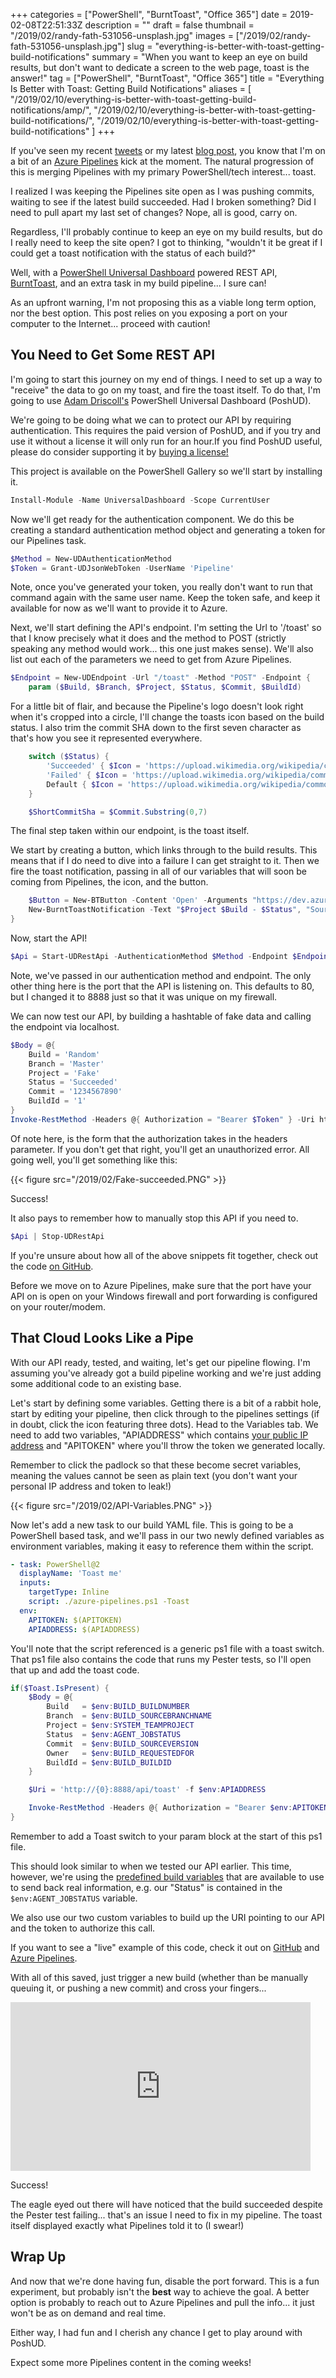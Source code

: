 +++
categories = ["PowerShell", "BurntToast", "Office 365"]
date = 2019-02-08T22:51:33Z
description = ""
draft = false
thumbnail = "/2019/02/randy-fath-531056-unsplash.jpg"
images = ["/2019/02/randy-fath-531056-unsplash.jpg"]
slug = "everything-is-better-with-toast-getting-build-notifications"
summary = "When you want to keep an eye on build results, but don't want to dedicate a screen to the web page, toast is the answer!"
tag = ["PowerShell", "BurntToast", "Office 365"]
title = "Everything Is Better with Toast: Getting Build Notifications"
aliases = [
    "/2019/02/10/everything-is-better-with-toast-getting-build-notifications/amp/",
    "/2019/02/10/everything-is-better-with-toast-getting-build-notifications/",
    "/2019/02/10/everything-is-better-with-toast-getting-build-notifications"
]
+++


If you've seen my recent [tweets](https://twitter.com/WindosNZ) or my latest [blog post](https://king.geek.nz/2019/02/07/how-i-failed-my-way-to-success-with-azure-pipelines/), you know that I'm on a bit of an [Azure Pipelines](https://azure.microsoft.com/en-us/services/devops/pipelines/) kick at the moment. The natural progression of this is merging Pipelines with my primary PowerShell/tech interest... toast.

I realized I was keeping the Pipelines site open as I was pushing commits, waiting to see if the latest build succeeded. Had I broken something? Did I need to pull apart my last set of changes? Nope, all is good, carry on.

Regardless, I'll probably continue to keep an eye on my build results, but do I really need to keep the site open? I got to thinking, "wouldn't it be great if I could get a toast notification with the status of each build?"

Well, with a [PowerShell Universal Dashboard](https://universaldashboard.io/) powered REST API, [BurntToast](https://powershellgallery.com/packages/BurntToast), and an extra task in my build pipeline... I sure can!

As an upfront warning, I'm not proposing this as a viable long term option, nor the best option. This post relies on you exposing a port on your computer to the Internet... proceed with caution!

## **You Need to Get Some REST API**

I'm going to start this journey on my end of things. I need to set up a way to "receive" the data to go on my toast, and fire the toast itself. To do that, I'm going to use [Adam Driscoll's](https://twitter.com/adamdriscoll) PowerShell Universal Dashboard (PoshUD).

We're going to be doing what we can to protect our API by requiring authentication. This requires the paid version of PoshUD, and if you try and use it without a license it will only run for an hour.If you find PoshUD useful, please do consider supporting it by [buying a license!](https://ironmansoftware.com/product/powershell-universal-dashboard/)

This project is available on the PowerShell Gallery so we'll start by installing it.

```powershell
Install-Module -Name UniversalDashboard -Scope CurrentUser

```

Now we'll get ready for the authentication component. We do this be creating a standard authentication method object and generating a token for our Pipelines task.

```powershell
$Method = New-UDAuthenticationMethod
$Token = Grant-UDJsonWebToken -UserName 'Pipeline'

```

Note, once you've generated your token, you really don't want to run that command again with the same user name. Keep the token safe, and keep it available for now as we'll want to provide it to Azure.

Next, we'll start defining the API's endpoint. I'm setting the Url to '/toast' so that I know precisely what it does and the method to POST (strictly speaking any method would work... this one just makes sense). We'll also list out each of the parameters we need to get from Azure Pipelines.

```powershell
$Endpoint = New-UDEndpoint -Url "/toast" -Method "POST" -Endpoint {
    param ($Build, $Branch, $Project, $Status, $Commit, $BuildId)

```

For a little bit of flair, and because the Pipeline's logo doesn't look right when it's cropped into a circle, I'll change the toasts icon based on the build status. I also trim the commit SHA down to the first seven character as that's how you see it represented everywhere.

```powershell
    switch ($Status) {
        'Succeeded' { $Icon = 'https://upload.wikimedia.org/wikipedia/commons/thumb/7/73/Flat_tick_icon.svg/480px-Flat_tick_icon.svg.png' }
        'Failed' { $Icon = 'https://upload.wikimedia.org/wikipedia/commons/thumb/8/8f/Flat_cross_icon.svg/480px-Flat_cross_icon.svg.png' }
        Default { $Icon = 'https://upload.wikimedia.org/wikipedia/commons/thumb/d/d9/Icon-round-Question_mark.svg/480px-Icon-round-Question_mark.svg.png' }
    }

    $ShortCommitSha = $Commit.Substring(0,7)

```

The final step taken within our endpoint, is the toast itself.

We start by creating a button, which links through to the build results. This means that if I do need to dive into a failure I can get straight to it. Then we fire the toast notification, passing in all of our variables that will soon be coming from Pipelines, the icon, and the button.

```powershell
    $Button = New-BTButton -Content 'Open' -Arguments "https://dev.azure.com/windosnz/$Project/_build/results?buildId=$BuildId"
    New-BurntToastNotification -Text "$Project $Build - $Status", "Source: $ShortCommitSha", "Branch: $Branch"  -AppLogo $Icon -Button $Button
}

```

Now, start the API!

```powershell
$Api = Start-UDRestApi -AuthenticationMethod $Method -Endpoint $Endpoint -Port 8888

```

Note, we've passed in our authentication method and endpoint. The only other thing here is the port that the API is listening on. This defaults to 80, but I changed it to 8888 just so that it was unique on my firewall.

We can now test our API, by building a hashtable of fake data and calling the endpoint via localhost.

```powershell
$Body = @{
    Build = 'Random'
    Branch = 'Master'
    Project = 'Fake'
    Status = 'Succeeded'
    Commit = '1234567890'
    BuildId = '1'
}
Invoke-RestMethod -Headers @{ Authorization = "Bearer $Token" } -Uri http://localhost:8888/api/toast -Method POST -Body $Body

```

Of note here, is the form that the authorization takes in the headers parameter. If you don't get that right, you'll get an unauthorized error. All going well, you'll get something like this:

{{< figure src="/2019/02/Fake-succeeded.PNG" >}}

Success!

It also pays to remember how to manually stop this API if you need to.

```powershell
$Api | Stop-UDRestApi

```

If you're unsure about how all of the above snippets fit together, check out the code [on GitHub](https://github.com/Windos/powershell-depot/blob/master/UniversalDashboard/ToastApi.ps1).

Before we move on to Azure Pipelines, make sure that the port have your API on is open on your Windows firewall and port forwarding is configured on your router/modem.

## **That Cloud Looks Like a Pipe**

With our API ready, tested, and waiting, let's get our pipeline flowing. I'm assuming you've already got a build pipeline working and we're just adding some additional code to an existing base.

Let's start by defining some variables. Getting there is a bit of a rabbit hole, start by editing your pipeline, then click through to the pipelines settings (if in doubt, click the icon featuring three dots). Head to the Variables tab. We need to add two variables, "APIADDRESS" which contains [your public IP address](https://www.google.com/search?q=what%27s+my+ip) and "APITOKEN" where you'll throw the token we generated locally.

Remember to click the padlock so that these become secret variables, meaning the values cannot be seen as plain text (you don't want your personal IP address and token to leak!)

{{< figure src="/2019/02/API-Variables.PNG" >}}

Now let's add a new task to our build YAML file. This is going to be a PowerShell based task, and we'll pass in our two newly defined variables as environment variables, making it easy to reference them within the script.

```yaml
- task: PowerShell@2
  displayName: 'Toast me'
  inputs:
    targetType: Inline
    script: ./azure-pipelines.ps1 -Toast
  env:
    APITOKEN: $(APITOKEN)
    APIADDRESS: $(APIADDRESS)

```

You'll note that the script referenced is a generic ps1 file with a toast switch. That ps1 file also contains the code that runs my Pester tests, so I'll open that up and add the toast code.

```powershell
if($Toast.IsPresent) {
    $Body = @{
        Build   = $env:BUILD_BUILDNUMBER
        Branch  = $env:BUILD_SOURCEBRANCHNAME
        Project = $env:SYSTEM_TEAMPROJECT
        Status  = $env:AGENT_JOBSTATUS
        Commit  = $env:BUILD_SOURCEVERSION
        Owner   = $env:BUILD_REQUESTEDFOR
        BuildId = $env:BUILD_BUILDID
    }

    $Uri = 'http://{0}:8888/api/toast' -f $env:APIADDRESS

    Invoke-RestMethod -Headers @{ Authorization = "Bearer $env:APITOKEN" } -Uri $Uri -Method 'POST' -Body $Body
}

```

Remember to add a Toast switch to your param block at the start of this ps1 file.

This should look similar to when we tested our API earlier. This time, however, we're using the [predefined build variables](https://docs.microsoft.com/en-us/azure/devops/pipelines/build/variables?view=azure-devops) that are available to use to send back real information, e.g. our "Status" is contained in the `$env:AGENT_JOBSTATUS` variable.

We also use our two custom variables to build up the URI pointing to our API and the token to authorize this call.

If you want to see a "live" example of this code, check it out on [GitHub](https://github.com/Windos/CrashTest) and [Azure Pipelines](https://dev.azure.com/windosnz/CrashTest/_build).

With all of this saved, just trigger a new build (whether than be manually queuing it, or pushing a new commit) and cross your fingers...

<iframe width="480" height="270" src="https://www.youtube.com/embed/4I8F0GqjTIg?feature=oembed" frameborder="0" allow="accelerometer; autoplay; encrypted-media; gyroscope; picture-in-picture" allowfullscreen></iframe>

Success!

The eagle eyed out there will have noticed that the build succeeded despite the Pester test failing... that's an issue I need to fix in my pipeline. The toast itself displayed exactly what Pipelines told it to (I swear!)

## **Wrap Up**

And now that we're done having fun, disable the port forward. This is a fun experiment, but probably isn't the **best** way to achieve the goal. A better option is probably to reach out to Azure Pipelines and pull the info... it just won't be as on demand and real time.

Either way, I had fun and I cherish any chance I get to play around with PoshUD.

Expect some more Pipelines content in the coming weeks!


